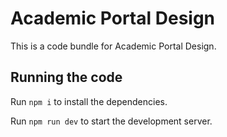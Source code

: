 
  # Academic Portal Design

  This is a code bundle for Academic Portal Design. 

  ## Running the code

  Run `npm i` to install the dependencies.

  Run `npm run dev` to start the development server.
  